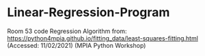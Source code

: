 # Linear-Regression-Program
Room 53 code 
Regression Algorithm from: https://python4mpia.github.io/fitting_data/least-squares-fitting.html (Accessed: 11/02/2021) (MPIA Python Workshop)
